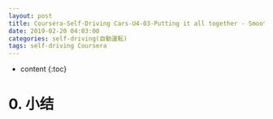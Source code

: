 ```yaml
---
layout: post
title: Coursera-Self-Driving Cars-U4-03-Putting it all together - Smooth Local Planning
date: 2019-02-20 04:03:00
categories: self-driving(自動運転)
tags: self-driving Coursera
---
```

* content
{:toc}

# 0. 小结
